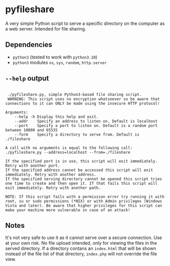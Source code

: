# pyfileshare
A very simple Python script to serve a specific directory on the computer as a web server. Intended for file sharing. 

## Dependencies
* `python3` (tested to work with `python3.10`)
* `python3` modules `os`, `sys`, `random`, `http.server`

## `--help` output
```

 ./pyfileshare.py, simple Python3-based file sharing script.
 WARNING: This script uses no encryption whatsoever so be aware that connections to it can ONLY be made using the insecure HTTP protocol!

Arguments:
    --help -h Display this help and exit.
    --addr    Specify an address to listen on. Default is localhost
    --port    Specify a port to listen on. Default is a random port between 10000 and 65535
    --form    Specify a directory to serve from. Default is ./fileshare

A call with no arguments is equal to the following call:
./pyfileshare.py --address=localhost --from=./fileshare

If the specified port is in use, this script will exit immediately. Retry with another port.
If the specified address cannot be accessed this script will exit immediately. Retry with another address.
If the specified serving directory cannot be opened this script tries one time to create and then open it. If that fails this script will exit immediately. Retry with another path.

NOTE: If this script fails with a permission error try running it with root, su or sudo permissions (*NIX) or with Admin privileges (Windows Vista and later). Be aware that higher privileges for this script can make your machine more vulnerable in case of an attack!

```
## Notes
It's not very safe to use it as it cannot serve over a secure connection. Use at your own risk. No file upload intended, only for viewing the files in the served directory. If a directory contans an `index.html` that will be shown instead of the file list of that directory, `index.php` will not override the file view. 
